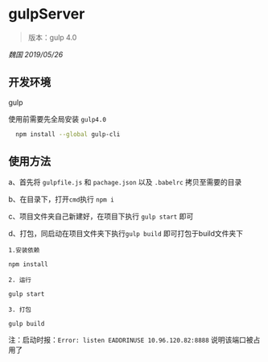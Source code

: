 # gulpServer

> 版本：gulp 4.0

 *魏国 2019/05/26*

## 开发环境

gulp

使用前需要先全局安装 `gulp4.0`

```bash
  npm install --global gulp-cli
```

## 使用方法

a、首先将 `gulpfile.js` 和 `pachage.json` 以及 `.babelrc` 拷贝至需要的目录

b、在目录下，打开`cmd`执行 `npm i`

c、项目文件夹自己新建好，在项目下执行 `gulp start` 即可

d、打包，同启动在项目文件夹下执行`gulp build` 即可打包于build文件夹下


```
1.安装依赖

npm install

2. 运行

gulp start

3. 打包

gulp build

```


注：启动时报：`Error: listen EADDRINUSE 10.96.120.82:8888` 说明该端口被占用了